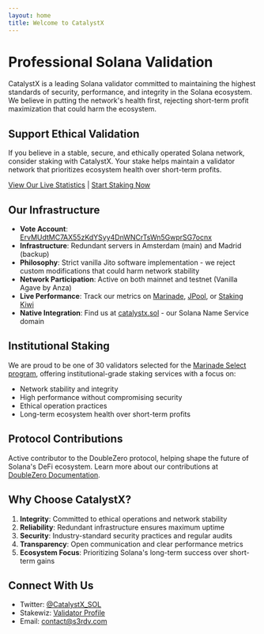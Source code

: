 ```yaml
---
layout: home
title: Welcome to CatalystX
---
```


# Professional Solana Validation

CatalystX is a leading Solana validator committed to maintaining the highest standards of security, performance, and integrity in the Solana ecosystem. We believe in putting the network's health first, rejecting short-term profit maximization that could harm the ecosystem.

## Support Ethical Validation

If you believe in a stable, secure, and ethically operated Solana network, consider staking with CatalystX. Your stake helps maintain a validator network that prioritizes ecosystem health over short-term profits.

[View Our Live Statistics](/stats/) | [Start Staking Now](https://app.marinade.finance/network/validators/details/ErvMUdtMC7AX55zKdYSyy4DnWNCrTsWn5GwprSG7ocnx/)

## Our Infrastructure

- **Vote Account**: [ErvMUdtMC7AX55zKdYSyy4DnWNCrTsWn5GwprSG7ocnx](https://stakewiz.com/validator/ErvMUdtMC7AX55zKdYSyy4DnWNCrTsWn5GwprSG7ocnx)
- **Infrastructure**: Redundant servers in Amsterdam (main) and Madrid (backup)
- **Philosophy**: Strict vanilla Jito software implementation - we reject custom modifications that could harm network stability
- **Network Participation**: Active on both mainnet and testnet (Vanilla Agave by Anza)
- **Live Performance**: Track our metrics on [Marinade](https://app.marinade.finance/network/validators/details/ErvMUdtMC7AX55zKdYSyy4DnWNCrTsWn5GwprSG7ocnx/), [JPool](https://app.jpool.one/validators/ErvMUdtMC7AX55zKdYSyy4DnWNCrTsWn5GwprSG7ocnx), or [Staking Kiwi](https://staking.kiwi/app/ErvMUdtMC7AX55zKdYSyy4DnWNCrTsWn5GwprSG7ocnx)
- **Native Integration**: Find us at [catalystx.sol](https://catalystx.sol) - our Solana Name Service domain

## Institutional Staking
We are proud to be one of 30 validators selected for the [Marinade Select program](https://marinade.finance/blog/marinade-select-unlocking-institutional-staking-on-solana), offering institutional-grade staking services with a focus on:
- Network stability and integrity
- High performance without compromising security
- Ethical operation practices
- Long-term ecosystem health over short-term profits

## Protocol Contributions
Active contributor to the DoubleZero protocol, helping shape the future of Solana's DeFi ecosystem. Learn more about our contributions at [DoubleZero Documentation](https://docs.malbeclabs.com/contribute/).

## Why Choose CatalystX?

1. **Integrity**: Committed to ethical operations and network stability
2. **Reliability**: Redundant infrastructure ensures maximum uptime
3. **Security**: Industry-standard security practices and regular audits
4. **Transparency**: Open communication and clear performance metrics
5. **Ecosystem Focus**: Prioritizing Solana's long-term success over short-term gains

## Connect With Us

- Twitter: [@CatalystX_SOL](https://x.com/CatalystX_SOL)
- Stakewiz: [Validator Profile](https://stakewiz.com/validator/ErvMUdtMC7AX55zKdYSyy4DnWNCrTsWn5GwprSG7ocnx)
- Email: [contact@s3rdv.com](mailto:contact@s3rdv.com) 
